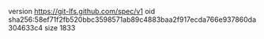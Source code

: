 version https://git-lfs.github.com/spec/v1
oid sha256:58ef71f2fb520bbc3598571ab89c4883baa2f917ecda766e937860da304633c4
size 1833
